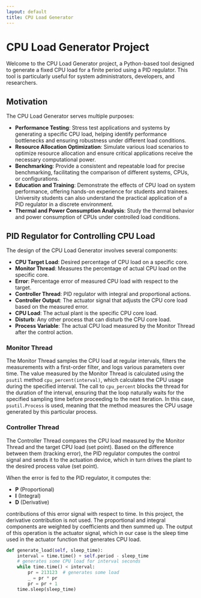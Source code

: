 ```yaml
---
layout: default
title: CPU Load Generator
---
```


# CPU Load Generator Project

Welcome to the CPU Load Generator project, a Python-based tool designed to generate a fixed CPU load for a finite period using a PID regulator. This tool is particularly useful for system administrators, developers, and researchers.

## Motivation

The CPU Load Generator serves multiple purposes:

- **Performance Testing**: Stress test applications and systems by generating a specific CPU load, helping identify performance bottlenecks and ensuring robustness under different load conditions.
- **Resource Allocation Optimization**: Simulate various load scenarios to optimize resource allocation and ensure critical applications receive the necessary computational power.
- **Benchmarking**: Provide a consistent and repeatable load for precise benchmarking, facilitating the comparison of different systems, CPUs, or configurations.
- **Education and Training**: Demonstrate the effects of CPU load on system performance, offering hands-on experience for students and trainees. University students can also understand the practical application of a PID regulator in a discrete environment.
- **Thermal and Power Consumption Analysis**: Study the thermal behavior and power consumption of CPUs under controlled load conditions.

## PID Regulator for Controlling CPU Load

The design of the CPU Load Generator involves several components:

- **CPU Target Load**: Desired percentage of CPU load on a specific core.
- **Monitor Thread**: Measures the percentage of actual CPU load on the specific core.
- **Error**: Percentage error of measured CPU load with respect to the target.
- **Controller Thread**: PID regulator with integral and proportional actions.
- **Controller Output**: The actuator signal that adjusts the CPU core load based on the measured error.
- **CPU Load**: The actual plant is the specific CPU core load.
- **Disturb**: Any other process that can disturb the CPU core load.
- **Process Variable**: The actual CPU load measured by the Monitor Thread after the control action.

### Monitor Thread

The Monitor Thread samples the CPU load at regular intervals, filters the measurements with a first-order filter, and logs various parameters over time. The value measured by the Monitor Thread is calculated using the `psutil` method `cpu_percent(interval)`, which calculates the CPU usage during the specified interval. The call to `cpu_percent` blocks the thread for the duration of the interval, ensuring that the loop naturally waits for the specified sampling time before proceeding to the next iteration. In this case, `psutil.Process` is used, meaning that the method measures the CPU usage generated by this particular process.

### Controller Thread

The Controller Thread compares the CPU load measured by the Monitor Thread and the target CPU load (set point). Based on the difference between them (tracking error), the PID regulator computes the control signal and sends it to the actuation device, which in turn drives the plant to the desired process value (set point).

When the error is fed to the PID regulator, it computes the:

- **P** (Proportional)
- **I** (Integral)
- **D** (Derivative)

contributions of this error signal with respect to time. In this project, the derivative contribution is not used. The proportional and integral components are weighted by coefficients and then summed up. The output of this operation is the actuator signal, which in our case is the sleep time used in the actuator function that generates CPU load.

```python
def generate_load(self, sleep_time):
    interval = time.time() + self.period - sleep_time
    # generates some CPU load for interval seconds
    while time.time() < interval:
        pr = 213123  # generates some load
        _ = pr * pr
        pr = pr + 1
    time.sleep(sleep_time)

